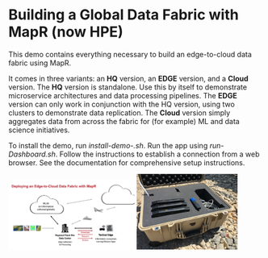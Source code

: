 # Building a Global Data Fabric with MapR (now HPE)

This demo contains everything necessary to build an edge-to-cloud data fabric using MapR.

It comes in three variants: an **HQ** version, an **EDGE** version, and a **Cloud** version. The **HQ** version is standalone. Use this by itself to demonstrate microservice architectures and data processing pipelines. The **EDGE** version can only work in conjunction with the HQ version, using two clusters to demonstrate data replication. The **Cloud** version simply aggregates data from across the fabric for (for example) ML and data science initiatives.

To install the demo, run *install-demo-<variant>.sh*.  Run the app using *run-<variant>Dashboard.sh*.  Follow the instructions to establish a connection from a web browser. See the documentation for comprehensive setup instructions.

<img src="images/edge-to-cloud-data-fabric.png" alt="Edge-to-Cloud Data Fabric" width="250"/>

<img src="images/mobile-edge-cluster-2.jpg" alt="Edge Cluster" width="200"/>
